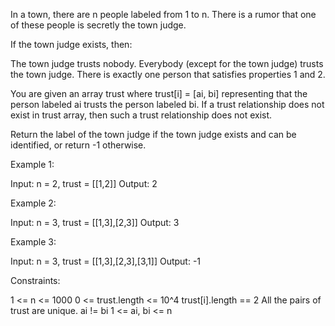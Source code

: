 In a town, there are n people labeled from 1 to n. There is a rumor that one
of these people is secretly the town judge.

If the town judge exists, then:


The town judge trusts nobody.
Everybody (except for the town judge) trusts the town judge.
There is exactly one person that satisfies properties 1 and 2.


You are given an array trust where trust[i] = [ai, bi] representing that the
person labeled ai trusts the person labeled bi. If a trust relationship does
not exist in trust array, then such a trust relationship does not exist.

Return the label of the town judge if the town judge exists and can be
identified, or return -1 otherwise.


Example 1:


Input: n = 2, trust = [[1,2]]
Output: 2


Example 2:


Input: n = 3, trust = [[1,3],[2,3]]
Output: 3


Example 3:


Input: n = 3, trust = [[1,3],[2,3],[3,1]]
Output: -1



Constraints:


1 <= n <= 1000
0 <= trust.length <= 10^4
trust[i].length == 2
All the pairs of trust are unique.
ai != bi
1 <= ai, bi <= n




